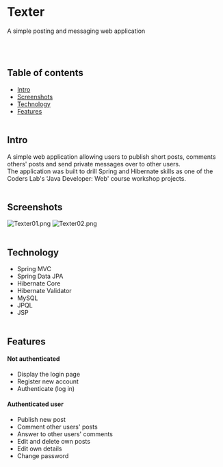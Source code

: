 # Texter
A simple posting and messaging web application
 
<br><br>
## Table of contents
* [Intro](#intro)
* [Screenshots](#screenshots)
* [Technology](#technology)
* [Features](#features)
<br><br>
## Intro
A simple web application allowing users to publish short posts, comments others' posts and send private messages over to other users.<br>
The application was built to drill Spring and Hibernate skills as one of the Coders Lab's 'Java Developer: Web' course workshop projects.
<br><br>
## Screenshots
![Texter01.png](https://github.com/WojciechZientara/Texter/blob/master/Texter01.png)
![Texter02.png](https://github.com/WojciechZientara/Texter/blob/master/Texter02.png)
<br><br>
## Technology
* Spring MVC
* Spring Data JPA
* Hibernate Core
* Hibernate Validator
* MySQL
* JPQL
* JSP
<br><br>
## Features
#### Not authenticated
* Display the login page
* Register new account
* Authenticate (log in)
#### Authenticated user
* Publish new post
* Comment other users' posts
* Answer to other users' comments
* Edit and delete own posts
* Edit own details
* Change password

